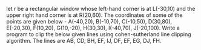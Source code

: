 let r be a rectangular window whose left-hand corner is at L(-30,10) and the upper right hand corner is at R(20,60). The coordinates of some of the points are given below - 
A(-40,20), B(-10,70), C(-10,50), D(30,80), E(-20,30), F(10,20), G(10,-20), H(30,30), I(-40,70), J(-20,100). Write a program to clip the below given lines using 
cohen-sutherland line clipping algorithm. The lines are AB, CD, BH, EF, IJ, DF, EF, EG, DJ, FH.

